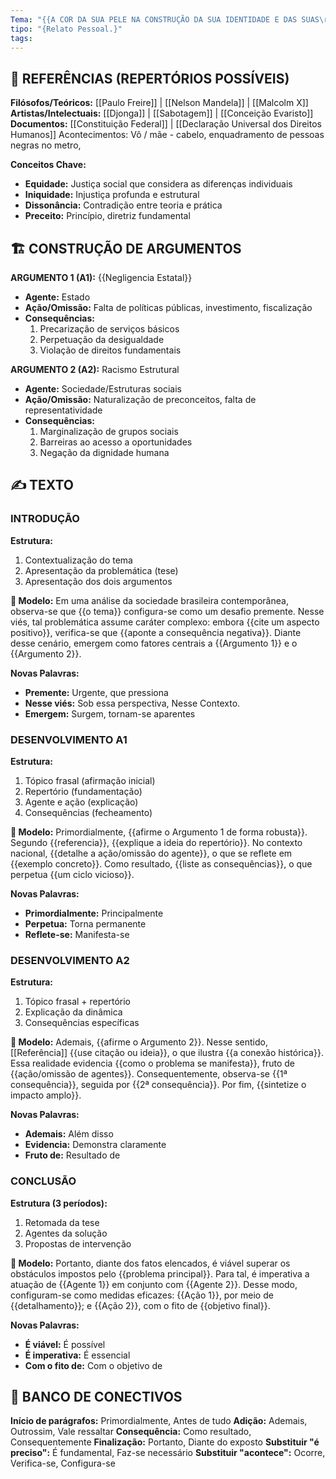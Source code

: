 ```yaml
---
Tema: "{{A COR DA SUA PELE NA CONSTRUÇÃO DA SUA IDENTIDADE E DAS SUAS\r\rRELAÇÕES COM O OUTRO.}}"
tipo: "{Relato Pessoal.}"
tags:
---
```


## 🧠 REFERÊNCIAS (REPERTÓRIOS POSSÍVEIS)
**Filósofos/Teóricos:** [[Paulo Freire]] | [[Nelson Mandela]] | [[Malcolm X]]
**Artistas/Intelectuais:** [[Djonga]] | [[Sabotagem]] | [[Conceição Evaristo]]
**Documentos:** [[Constituição Federal]] | [[Declaração Universal dos Direitos Humanos]]
Acontecimentos: Vô / mãe - cabelo, enquadramento de pessoas negras no metro, 

**Conceitos Chave:**
- **Equidade:** Justiça social que considera as diferenças individuais
- **Iniquidade:** Injustiça profunda e estrutural
- **Dissonância:** Contradição entre teoria e prática
- **Preceito:** Princípio, diretriz fundamental

## 🏗️ CONSTRUÇÃO DE ARGUMENTOS
**ARGUMENTO 1 (A1):** {{Negligencia Estatal}}
- **Agente:** Estado
- **Ação/Omissão:** Falta de políticas públicas, investimento, fiscalização
- **Consequências:** 
  1. Precarização de serviços básicos
  2. Perpetuação da desigualdade
  3. Violação de direitos fundamentais

**ARGUMENTO 2 (A2):** Racismo Estrutural
- **Agente:** Sociedade/Estruturas sociais
- **Ação/Omissão:** Naturalização de preconceitos, falta de representatividade
- **Consequências:**
  1. Marginalização de grupos sociais
  2. Barreiras ao acesso a oportunidades
  3. Negação da dignidade humana

## ✍️ TEXTO

### INTRODUÇÃO
**Estrutura:**
1. Contextualização do tema
2. Apresentação da problemática (tese)
3. Apresentação dos dois argumentos

**📝 Modelo:**
Em uma análise da sociedade brasileira contemporânea, observa-se que {{o tema}} configura-se como um desafio premente. Nesse viés, tal problemática assume caráter complexo: embora {{cite um aspecto positivo}}, verifica-se que {{aponte a consequência negativa}}. Diante desse cenário, emergem como fatores centrais a {{Argumento 1}} e o {{Argumento 2}}.

**Novas Palavras:**
- **Premente:** Urgente, que pressiona
- **Nesse viés:** Sob essa perspectiva, Nesse Contexto. 
- **Emergem:** Surgem, tornam-se aparentes

### DESENVOLVIMENTO A1
**Estrutura:**
1. Tópico frasal (afirmação inicial)
2. Repertório (fundamentação)
3. Agente e ação (explicação)
4. Consequências (fecheamento)

**📝 Modelo:**
Primordialmente, {{afirme o Argumento 1 de forma robusta}}. Segundo {{referencia}}, {{explique a ideia do repertório}}. No contexto nacional, {{detalhe a ação/omissão do agente}}, o que se reflete em {{exemplo concreto}}. Como resultado, {{liste as consequências}}, o que perpetua {{um ciclo vicioso}}.

**Novas Palavras:**
- **Primordialmente:** Principalmente
- **Perpetua:** Torna permanente
- **Reflete-se:** Manifesta-se

### DESENVOLVIMENTO A2
**Estrutura:**
1. Tópico frasal + repertório
2. Explicação da dinâmica
3. Consequências específicas

**📝 Modelo:**
Ademais, {{afirme o Argumento 2}}. Nesse sentido, [[Referência]] {{use citação ou ideia}}, o que ilustra {{a conexão histórica}}. Essa realidade evidencia {{como o problema se manifesta}}, fruto de {{ação/omissão de agentes}}. Consequentemente, observa-se {{1ª consequência}}, seguida por {{2ª consequência}}. Por fim, {{sintetize o impacto amplo}}.

**Novas Palavras:**
- **Ademais:** Além disso
- **Evidencia:** Demonstra claramente
- **Fruto de:** Resultado de

### CONCLUSÃO
**Estrutura (3 períodos):**
1. Retomada da tese
2. Agentes da solução
3. Propostas de intervenção

**📝 Modelo:**
Portanto, diante dos fatos elencados, é viável superar os obstáculos impostos pelo {{problema principal}}. Para tal, é imperativa a atuação de {{Agente 1}} em conjunto com {{Agente 2}}. Desse modo, configuram-se como medidas eficazes: {{Ação 1}}, por meio de {{detalhamento}}; e {{Ação 2}}, com o fito de {{objetivo final}}.

**Novas Palavras:**
- **É viável:** É possível
- **É imperativa:** É essencial
- **Com o fito de:** Com o objetivo de

## 💎 BANCO DE CONECTIVOS
**Início de parágrafos:** Primordialmente, Antes de tudo
**Adição:** Ademais, Outrossim, Vale ressaltar
**Consequência:** Como resultado, Consequentemente
**Finalização:** Portanto, Diante do exposto
**Substituir "é preciso":** É fundamental, Faz-se necessário
**Substituir "acontece":** Ocorre, Verifica-se, Configura-se